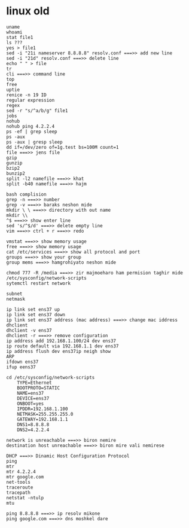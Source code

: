 # linux old

	uname
    whoami
    stat file1
   	ls ???
   	yes > file1
	sed -i "21i nameserver 8.8.8.8" resolv.conf ===>> add new line
    sed -i "21d" resolv.conf ===>> delete line
    echo " " > file
    tr
    cli ===>> command line
    top
    free
    uptie
    renice -n 19 ID
    regular expression
    regex
    sed -r "s/^a/b/g" file1
    jobs
    nohub
    nohub ping 4.2.2.4
    ps -ef | grep sleep
    ps -aux
    ps -aux | gresp sleep
    dd if=/dev/zero of=1g.test bs=100M count=1
    file ===>> jens file
    gzip
    gunzip
    bzip2
    bunzip2
    split -l2 namefile ===>> khat
    split -b40 namefile ===>> hajm
    
    bash complision
    grep -n ===>> number
    grep -v ===>> baraks neshon mide
    mkdir \ \ ===>> directory with out name
    mkdir \\ 
    ^$ ===>> show enter line
    sed 's/^$/d' ===>> delete empty line
    vim ===>> ctrl + r ===>> redo
    
    vmstat ===>> show memory usage
    free ===>> show memory usage
    cat /etc/services ===>> show all protocol and port
    groups ===>> show your group
    group mems ===>> hamgrohiyato neshon mide
    
    chmod 777 -R /media ===>> zir majmoeharo ham permision taghir mide
    /etc/sysconfig/network-scripts
    sytemctl restart network
    
    subnet
    netmask
    
    ip link set ens37 up
    ip link set ens37 down
    ip link set ens37 address (mac address) ===>> change mac iddress
    dhclient
    dhclient -v ens37
    dhclient -r ===>> remove configuration
    ip address add 192.168.1.100/24 dev ens37
    ip route default via 192.168.1.1 dev ens37
    ip address flush dev ens37ip neigh show
    ARP
    ifdown ens37
    ifup eens37
    	
    cd /etc/sysconfig/network-scripts
        TYPE=Ethernet
        BOOTPROTO=STATIC
        NAME=ens37
        DEVICE=ens37
        ONBOOT=yes
        IPDDR=192.168.1.100
        NETMASK=255.255.255.0
        GATEWAY=192.168.1.1
        DNS1=8.8.8.8
        DNS2=4.2.2.4
    		
	network is unreachable ===>> biron nemire
	destination host unreachable ===>> biron mire vali nemirese
	
	DHCP ===>> Dinamic Host Configuration Protocol
	ping 
	mtr
	mtr 4.2.2.4
	mtr google.com
	net-tools
	traceroute
	tracepath
	netstat -ntulp
	mtu

    ping 8.8.8.8 ===>> ip resolv mikone
	ping google.com ===>> dns moshkel dare
    	
    	
    	
    	
    	
    	
    	
    	
    	